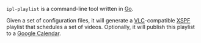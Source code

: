 `ipl-playlist` is a command-line tool written in [Go](http://golang.org).

Given a set of configuration files, it will generate a [VLC](http://www.videolan.org/vlc/index.html)-compatible [XSPF](http://www.xspf.org/) playlist that schedules a set of videos. Optionally, it will publish this playlist to a [Google Calendar](http://google.com/calendar).